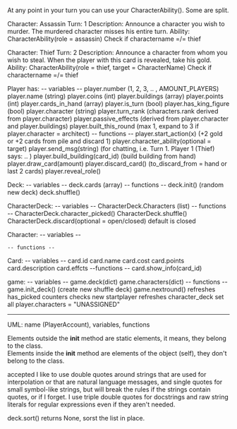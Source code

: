 

At any point in your turn you can use your CharacterAbility(). Some are split. 

Character: Assassin
Turn: 1
Description: Announce a character you wish to murder. The murdered character
misses his entire turn. 
Ability: CharacterAbility(role = assassin)
Check if charactername =/= thief

Character: Thief
Turn: 2
Description: Announce a character from whom you wish to steal. When the player
with this card is revealed, take his gold.
Ability: CharacterAbility(role = thief, target = CharacterName)
Check if charactername =/= thief



Player has:
    -- variables -- 
    player.number  (1, 2, 3, .. , AMOUNT_PLAYERS)
    player.name (string)
    player.coins (int)
    player.buildings (array)
    player.points (int)
    player.cards_in_hand (array)
    player.is_turn (bool)
    player.has_king_figure (bool)
    player.character (string)
    player.turn_rank (characters.rank derived from player.character)
    player.passive_effects  (derived from player.character and player.buildings) 
    player.built_this_round  (max 1, expand to 3 if player.character = architect) 
    -- functions -- 
    player.start_action(x) (+2 gold or +2 cards from pile and discard 1) 
    player.character_ability(optional = target)
    player.send_msg(string) (for chatting, i.e. Turn 1. Player 1 (Thief) says: .. )
    player.build_building(card_id) (build building from hand)
    player.draw_card(amount) 
    player.discard_card() (to_discard_from = hand or last 2 cards)
    player.reveal_role()

Deck:
    -- variables --
    deck.cards (array)
    -- functions --
    deck.init() (random new deck)
    deck.shuffle()

CharacterDeck: 
    -- variables --
    CharacterDeck.Characters (list)
    -- functions -- 
    CharacterDeck.character_picked()
    CharacterDeck.shuffle() 
    CharacterDeck.discard(optional = open/closed) default is closed 
    
Character:
    -- variables --

    -- functions --

Card:
    -- variables --
    card.id
    card.name
    card.cost
    card.points
    card.description
    card.effcts
    --functions --
    card.show_info(card_id)
    

game:
    -- variables --
    game.deck(dict)
    game.characters(dict)
    -- functions --
    game.init_deck() (create new shuffle deck)
    game.nextround() 
        refreshes has_picked counters
        checks new startplayer
        refreshes character_deck 
        set all player.characters = "UNASSIGNED"



--------------------------------------------------------------------------------

UML: name (PlayerAccount), variables, functions 

Elements outside the __init__ method are static elements, it means, they belong
to the class.  
Elements inside the __init__ method are elements of the object (self), they
don't belong to the class.


accepted
I like to use double quotes around strings that are used for interpolation or
that are natural language messages, and single quotes for small symbol-like
strings, but will break the rules if the strings contain quotes, or if I forget.
I use triple double quotes for docstrings and raw string literals for regular
expressions even if they aren't needed.

deck.sort() returns None, sorst the list in place. 

